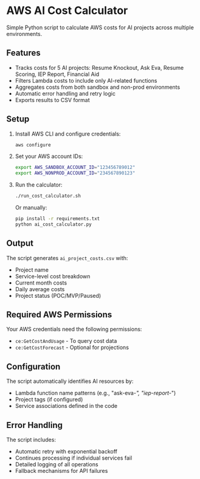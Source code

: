 # AWS AI Cost Calculator

Simple Python script to calculate AWS costs for AI projects across multiple environments.

## Features

- Tracks costs for 5 AI projects: Resume Knockout, Ask Eva, Resume Scoring, IEP Report, Financial Aid
- Filters Lambda costs to include only AI-related functions
- Aggregates costs from both sandbox and non-prod environments
- Automatic error handling and retry logic
- Exports results to CSV format

## Setup

1. Install AWS CLI and configure credentials:
   ```bash
   aws configure
   ```

2. Set your AWS account IDs:
   ```bash
   export AWS_SANDBOX_ACCOUNT_ID="123456789012"
   export AWS_NONPROD_ACCOUNT_ID="234567890123"
   ```

3. Run the calculator:
   ```bash
   ./run_cost_calculator.sh
   ```

   Or manually:
   ```bash
   pip install -r requirements.txt
   python ai_cost_calculator.py
   ```

## Output

The script generates `ai_project_costs.csv` with:
- Project name
- Service-level cost breakdown
- Current month costs
- Daily average costs
- Project status (POC/MVP/Paused)

## Required AWS Permissions

Your AWS credentials need the following permissions:
- `ce:GetCostAndUsage` - To query cost data
- `ce:GetCostForecast` - Optional for projections

## Configuration

The script automatically identifies AI resources by:
- Lambda function name patterns (e.g., "ask-eva-*", "iep-report-*")
- Project tags (if configured)
- Service associations defined in the code

## Error Handling

The script includes:
- Automatic retry with exponential backoff
- Continues processing if individual services fail
- Detailed logging of all operations
- Fallback mechanisms for API failures